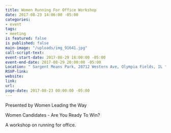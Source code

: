 ```yaml
---
title: Women Running For Office Workshop
date: 2017-08-23 14:06:00 -05:00
categories:
- event
tags:
- meeting
is featured: false
is published: false
main-image: "/uploads/img_91641.jpg"
call-script-text: 
event-start-date: 2017-08-29 18:00:00 -05:00
event-end-date: 2017-08-29 20:00:00 -05:00
Location: " Sargent Means Park, 20712 Western Ave, Olympia Fields, IL "
RSVP-link: 
website: 
link: 
url: 
page-date: 2017-08-23 00:00:00 -05:00
---
```


Presented by Women Leading the Way 

Women Candidates - Are You Ready To Win? 

A workshop on running for office.  